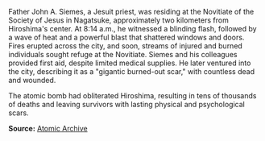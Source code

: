 
Father John A. Siemes, a Jesuit priest, was residing at the Novitiate of the Society of Jesus in Nagatsuke, approximately two kilometers from Hiroshima's center. At 8:14 a.m., he witnessed a blinding flash, followed by a wave of heat and a powerful blast that shattered windows and doors. Fires erupted across the city, and soon, streams of injured and burned individuals sought refuge at the Novitiate. Siemes and his colleagues provided first aid, despite limited medical supplies. He later ventured into the city, describing it as a "gigantic burned-out scar," with countless dead and wounded.

The atomic bomb had obliterated Hiroshima, resulting in tens of thousands of deaths and leaving survivors with lasting physical and psychological scars.

**Source:** [Atomic Archive](https://www.atomicarchive.com/resources/documents/hiroshima-nagasaki/hiroshima-siemes.html)